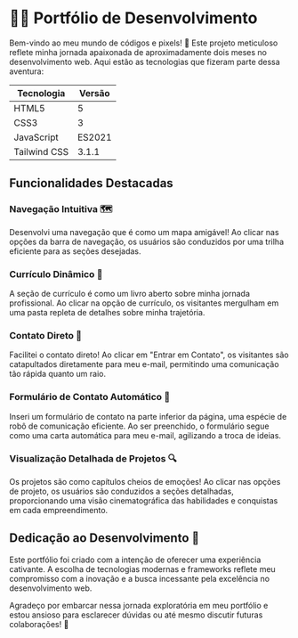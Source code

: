 # 👨‍💻 Portfólio de Desenvolvimento

Bem-vindo ao meu mundo de códigos e pixels! 🚀 Este projeto meticuloso reflete minha jornada apaixonada de aproximadamente dois meses no desenvolvimento web. Aqui estão as tecnologias que fizeram parte dessa aventura:

| Tecnologia        | Versão   |
|-------------------|----------|
| HTML5             | 5        |
| CSS3              | 3        |
| JavaScript        | ES2021   |
| Tailwind CSS      | 3.1.1    |

## Funcionalidades Destacadas

### Navegação Intuitiva 🗺️

Desenvolvi uma navegação que é como um mapa amigável! Ao clicar nas opções da barra de navegação, os usuários são conduzidos por uma trilha eficiente para as seções desejadas.

### Currículo Dinâmico 📄

A seção de currículo é como um livro aberto sobre minha jornada profissional. Ao clicar na opção de currículo, os visitantes mergulham em uma pasta repleta de detalhes sobre minha trajetória.

### Contato Direto 📧

Facilitei o contato direto! Ao clicar em "Entrar em Contato", os visitantes são catapultados diretamente para meu e-mail, permitindo uma comunicação tão rápida quanto um raio.

### Formulário de Contato Automático 🤖

Inseri um formulário de contato na parte inferior da página, uma espécie de robô de comunicação eficiente. Ao ser preenchido, o formulário segue como uma carta automática para meu e-mail, agilizando a troca de ideias.

### Visualização Detalhada de Projetos 🔍

Os projetos são como capítulos cheios de emoções! Ao clicar nas opções de projeto, os usuários são conduzidos a seções detalhadas, proporcionando uma visão cinematográfica das habilidades e conquistas em cada empreendimento.

## Dedicação ao Desenvolvimento 🚧

Este portfólio foi criado com a intenção de oferecer uma experiência cativante. A escolha de tecnologias modernas e frameworks reflete meu compromisso com a inovação e a busca incessante pela excelência no desenvolvimento web.

Agradeço por embarcar nessa jornada exploratória em meu portfólio e estou ansioso para esclarecer dúvidas ou até mesmo discutir futuras colaborações! 🙌

